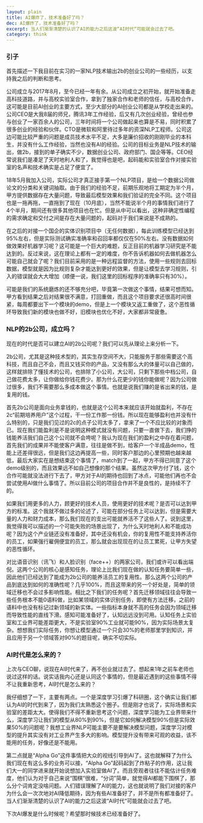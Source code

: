 ```yaml
---
layout: plain
title: AI爆炸了，技术准备好了吗？
dec: AI爆炸了，技术准备好了吗？
excerpt: 当人们渐渐清楚的认识了AI的能力之后这波“AI时代“可能就会过去了吧。
category: think
---
```


### 引子

首先描述一下我目前在实习的一家NLP技术输出2b的创业公司的一些经历，以支持我之后的判断和思考。

公司成立与2017年8月，至今已经一年有余。从公司成立之初开始，就开始准备走高科技道路，并与高校实验室合作，拿到了独家合作和老师的信任，与高校合作，这可能是目前AI创业的主要方式，至少大部分的AI创业公司都是从学校走出来的。公司CEO是大我8届的师兄，腾讯3年工作经验，后又有几次创业经验，曾经也参与创业了一家百余人的公司，三年时间将一个公司做起来也算是不易，同时积累了很多创业的经验和伙伴。CTO是微软和阿里待过多年的资深NLP工程师。公司这边可能比较严重的问题是成员技术水平不足，大多是廉价招收的刚刚毕业的本科生，并没有什么工作经验，当然也没有AI的经验。公司的目标业务是NLP技术的输出，做2b，接到的单子确实不少，数据创业公司、政府部门、国企等等。CEO经常说我们是凑足了天时地利人和了，我觉得也是吧，起码能和实验室合作对接实验室的名声和技术确实是占足了便宜了。

18年5月我加入公司，实际公司才真正接手第一个NLP项目，是给一个数据公司做论文的分类和关键词抽取。由于我们的经验不足，前期乐观地将工期定为半个月，甲方提供数据存在大量问题，导致最后模型效果和我们验证的完全不同。这个项目也是一拖再拖，一直拖到了现在（10月底），当然不能说半个月的事情我们进行了4个半月，期间还有很多其他项目也在忙。但是从中可以看出，这种非确定性编程的需求确定和交付之间是存在大量问题的，起码对于我们来说是不成熟的。

在之后的对接一个国企的实体识别项目中（无任何数据），每此训练模型已经达到95%左右，但是实际测试确实准确率和召回率都仅仅在50%左右。没有数据如何做效果好机器学习呢？这可能是一个巨大的难题，反正目前的机器学习研究是不能达到的。反过来说，这在理论上都有一定的难度，你不告诉机器如何去做机器怎么可能自己就会了呢？我们目前采用的是一种远程监督的方法，使用一些规则去回标数据，模型就是因为比规则复杂才能达到更好的效果，但是让模型去学习规则，引入的错误就会大大增加（顺便一说，我们这里的回标程序的准确率只有30%）。

可能是我们的系统磨炼的还不够充分吧，毕竟第一次做这个事情，结果可想而知。甲方看到结果之后对结果很不满意，打回重做，而且这个项目要求还很高时间很紧，每周都要出下一个模块的demo，但是上一个模块又返工重做了，这个恶性循环导致我们新的模块也做不好，旧模块也优化不好，大家都非常疲惫。

### NLP的2b公司，成立吗？

现在的时代是否可以建立AI的2b公司呢？我们可以先从理论上来分析一下。

2b公司，尤其是这种技术型的，其实生存空间不大，只能服务于那些需要这个高科技，而且自己不会，而且又钱买你的产品，又没有那么大的体量可以自己做的，这样就排除了懂技术的公司，也排除了小公司，大公司，只剩下那些中档公司，自己做花费太多，让你做给你钱花费少。那为什么花更少的钱你能做呢？因为公司做过很多，我们不需要那么多成本做这个事情。也就是说我们赚的是省出来的钱，是复用的钱。

首先2b公司是面向业务拿钱的，也就是这个公司本来就应该开始就盈利，不存在2c“前期培养用户”这个过程，干一份工作那一份钱。所以现在能够盈利也并没有什么特别的，只是我们见过的2c的点子公司太多了，拿来了一个不应比较的对象而已。现在我们能盈利是不是说明这种模式就没有问题，只要一直做下去，我们挣的钱能养活我们自己这个公司就不会垮呢？我认为现在我们的盈利之中存在着问题，首先我们的成果并不能使客户满意，往往是做不到，给客户一个半成品demo，性能上还差得很远，但是我们这边再提高一些，同时客户那边的心里预期也越来越低，最后大家实在是想结束这个事情了，match到了一起，甲方不得已同意了这个demo级别的，而且效果远不如自己想像的那个结果。虽然这次甲方付了钱，这个合作可能就没法进行下去了，甲方对于AI的期待也回到了冰点，可能他们再也不会尝试使用AI做什么事情了。所以目前公司的项目合作并不是良性的，是持续不了的。

如果我们用更多的人力，顾更好的技术人员，使用更好的技术呢？是否可以达到甲方的标准。这个我就不做过多的论述了，可能在部分任务上可以达到，但是需要大量的人力和财力成本，那么我们现在的支出可能就养活不了这些人了。说到这里，我觉得我可以描述的一个可能失败的场景出现了，为什么天时地利人和不能成功呢？因为这个产业链还没有准备好，其中还没有机会，你的复用性不能支持养活你的员工，如果强行雇佣便宜的员工，那么就会出现现在的让员工累死，让甲方失望的恶性循环。

对比语音识别（讯飞）和人脸识别（face++）的两家公司，我们或许可以看出端倪。这两个公司的核心是感知任务，理论上比我们现在做的认知任务要简单一些，因此他们已经达到了能成为2b公司的能养活员工的复用性。那么这两个公司的产品到底达到如何的准确性呢？几乎100%，而且这带来的另一个好处是，简单的领域迁移也不会过多影响性能。相比之下我们的任务呢？首先迁移领域往往会导致一些任务根本不能0语料做，比如某领域的实体识别任务，即使有方法迁移，之前的语料中也没有标记过新领域的新实体。一些指标本身就不高的任务会因为领域迁移而导致性能的直线下滑。感知可能准备好了，认知远远没到可用。认知任务上实验室和工业界可能差距更大，不是实验室90%工业就可能90%，因为实际场景太复杂。想想我们实际任务，你想让模型通过一个只会30%的老师那里学到知识，并且应用于另一个领域答对90%的题目呢，确实不切实际。

### AI时代是怎么来的？

上次与CEO聊，说现在AI时代来了，再不创业就过去了。想起来1年之前车老师也说过这样的话。说实话我内心还是认同这个事情的，但是最近遇到的这些事情不得不让我重新思考，AI时代是怎么来的？

我仔细想了一下，主要有两点。一个是深度学习引爆了科研圈，这个确实让我们都认为AI的时代到来了，因为我们太熟悉这个圈子。但是刚才也说了，实际场景和实验室的差距太大。使得我们不得不重新思考这个问题，深度学习能为工业界带来什么，深度学习让我们的模型从80%到90%，但是它如何解决模型90%但是实际效果50%的问题呢？我想工业界NLP可能主要不是要解决模型问题，深度学习对模型的提升其实没有对工业界产生多大的影响。模型提升没有带来可观的收益，该不能用的任务，好像还是不能用。

第二点就是“Alpha Go”这件事情把大众的视线引导到AI了。这也就解释了为什么我们现在有这么多的业务可以接，“Alpha Go”起码起到了炸粘子的作用，这让我们大一的同学进来就开始说想加入实验室做AI了。而且旁观者往往不能估计任务难度，他们认为对于自己来说“围棋”很难，“分词”简单，就觉得AI都能下围棋了，那么分个词肯定没啥问题。人们错误理解了AI的能力，这也就说明了我们对接的客户为什么会一次次地对AI降低期待，因为有些AI准备好了，并不是所有都准备好了。当人们渐渐清楚的认识了AI的能力之后这波“AI时代“可能就会过去了吧。

下次AI爆发是什么时候呢？希望那时候技术已经准备好了。


